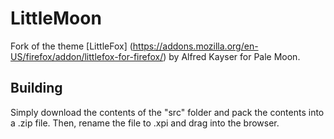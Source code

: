 # LittleMoon
Fork of the theme [LittleFox] (https://addons.mozilla.org/en-US/firefox/addon/littlefox-for-firefox/) by Alfred Kayser for Pale Moon.

## Building
Simply download the contents of the "src" folder  and pack the contents into a .zip file. Then, rename the file to .xpi and drag into the browser.

